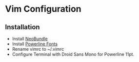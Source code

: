 # Vim Configuration

## Installation
- Install [NeoBundle](https://github.com/Shougo/neobundle.vim)
- Install [Powerline Fonts](https://github.com/powerline/fonts)
- Rename vimrc to ~/.vimrc
- Configure Terminal with Droid Sans Mono for Powerline 11pt.